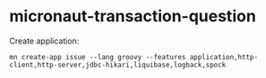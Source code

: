 # micronaut-transaction-question

Create application:
```
mn create-app issue --lang groovy --features application,http-client,http-server,jdbc-hikari,liquibase,logback,spock
```